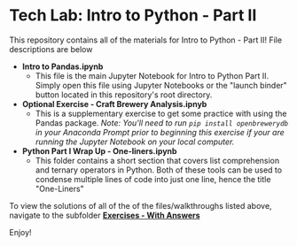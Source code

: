 # Tech Lab: Intro to Python - Part II

This repository contains all of the materials for Intro to Python - Part II! File descriptions are below

- **Intro to Pandas.ipynb**
	- This file is the main Jupyter Notebook for Intro to Python Part II. Simply open this file using Jupyter Notebooks or the "launch binder" button located in this repository's root directory.
- **Optional Exercise - Craft Brewery Analysis.ipnyb**
	- This is a supplementary exercise to get some practice with using the Pandas package. *Note: You'll need to run `pip install openbrewerydb` in your Anaconda Prompt prior to beginning this exercise if your are running the Jupyter Notebook on your local computer.*
- **Python Part I Wrap Up - One-liners.ipynb**
	- This folder contains a short section that covers list comprehension and ternary operators in Python. Both of these tools can be used to condense multiple lines of code into just one line, hence the title "One-Liners"

To view the solutions of all of the of the files/walkthroughs listed above, navigate to the subfolder [**Exercises - With Answers**](https://github.com/cra-international/Intro-to-Python/tree/master/Intro%20to%20Python%20-%20II/Exercises%20-%20With%20Answers)

Enjoy!

